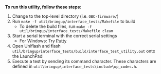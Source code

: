 **To run this utility, follow these steps:** 

1. Change to the top-level directory (i.e. `OBC-firmware/`)
2. Run `make -f util/bringup/interface_tests/Makefile` to build
    - To delete the build files, run `make -f util/bringup/interface_tests/Makefile clean`
3. Start a serial terminal with the correct serial settings
    - For Windows: Try [Putty](https://www.putty.org/)
4. Open Uniflash and flash `util/bringup/interface_tests/build/interface_test_utility.out` onto the LaunchPad
5. Execute a test by sending its command character. These characters are defined in `util\bringup\interface_tests\include\op_codes.h`.